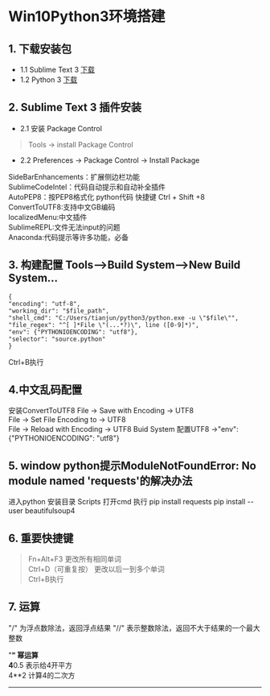 # Win10Python3环境搭建

## 1. 下载安装包

- 1.1 Sublime Text 3 [下载][st3]
- 1.2 Python 3 [下载][py3]

## 2. Sublime Text 3 插件安装

- 2.1 安装 Package Control  
> Tools -> install Package Control

- 2.2 Preferences -> Package Control -> Install Package

SideBarEnhancements：扩展侧边栏功能  
SublimeCodeIntel：代码自动提示和自动补全插件  
AutoPEP8：按PEP8格式化 python代码 快捷键 Ctrl + Shift +8  
ConvertToUTF8:支持中文GB编码  
localizedMenu:中文插件  
SublimeREPL:文件无法input的问题  
Anaconda:代码提示等许多功能，必备

## 3. 构建配置 Tools-->Build System-->New Build System... 

```
{
"encoding": "utf-8",
"working_dir": "$file_path",
"shell_cmd": "C:/Users/tianjun/python3/python.exe -u \"$file\"", 
"file_regex": "^[ ]*File \"(...*?)\", line ([0-9]*)",
"env": {"PYTHONIOENCODING": "utf8"}, 
"selector": "source.python"
}
```
Ctrl+B执行  

## 4.中文乱码配置
安装ConvertToUTF8
File -> Save with Encoding -> UTF8  
File -> Set File Encoding to -> UTF8  
File -> Reload with Encoding -> UTF8
Buid System 配置UTF8 ->"env": {"PYTHONIOENCODING": "utf8"}


## 5. window python提示ModuleNotFoundError: No module named 'requests'的解决办法

进入python 安装目录 Scripts
打开cmd 执行
pip install requests
pip install --user beautifulsoup4



## 6. 重要快捷键

> Fn+Alt+F3 更改所有相同单词  
Ctrl+D（可重复按） 更改以后一到多个单词  
Ctrl+B执行  

## 7. 运算

"/" 为浮点数除法，返回浮点结果
"//" 表示整数除法，返回不大于结果的一个最大整数

"**" 幂运算   
4**0.5 表示给4开平方   
4**2 计算4的二次方  


---
[st3]:http://www.sublimetext.cn/3
[py3]:https://www.python.org/downloads/
